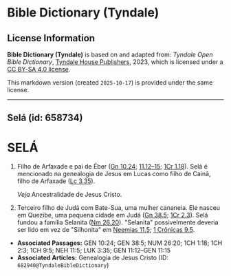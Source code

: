 # Bible Dictionary (Tyndale)

## License Information

**Bible Dictionary (Tyndale)** is based on and adapted from: _Tyndale Open Bible Dictionary_, [Tyndale House Publishers](https://tyndaleopenresources.com/), 2023, which is licensed under a [CC BY-SA 4.0 license](https://creativecommons.org/licenses/by-sa/4.0/legalcode.en).

This markdown version (created `2025-10-17`) is provided under the same license.



--------------------------------

## Selá (id: 658734)

SELÁ
====

1. Filho de Arfaxade e pai de Éber ([Gn 10\.24](https://ref.ly/Gen10:24); [11\.12–15](https://ref.ly/Gen11:12-Gen11:15); [1Cr 1\.18](https://ref.ly/1Chr1:18)). Selá é mencionado na genealogia de Jesus em Lucas como filho de Cainã, filho de Arfaxade ([Lc 3\.35](https://ref.ly/Luke3:35)).

    *Veja* Ancestralidade de Jesus Cristo.

2. Terceiro filho de Judá com Bate\-Sua, uma mulher cananeia. Ele nasceu em Quezibe, uma pequena cidade em Judá ([Gn 38\.5](https://ref.ly/Gen38:5); [1Cr 2\.3](https://ref.ly/1Chr2:3)). Selá fundou a família Selanita ([Nm 26\.20](https://ref.ly/Num26:20)). "Selanita" possivelmente deveria ser lido em vez de "Silhonita" em [Neemias 11\.5](https://ref.ly/Neh11:5); [1 Crônicas 9\.5](https://ref.ly/1Chr9:5).

* **Associated Passages:** GEN 10:24; GEN 38:5; NUM 26:20; 1CH 1:18; 1CH 2:3; 1CH 9:5; NEH 11:5; LUK 3:35; GEN 11:12–GEN 11:15
* **Associated Articles:** Genealogia de Jesus Cristo (ID: `682940@TyndaleBibleDictionary`)

